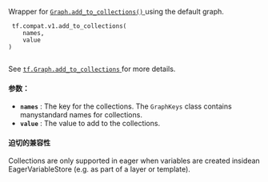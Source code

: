 Wrapper for [ `Graph.add_to_collections()` ](/api_docs/python/tf/Graph#add_to_collections) using the default graph.

```
 tf.compat.v1.add_to_collections(
    names,
    value
)
 
```

See [ `tf.Graph.add_to_collections` ](https://tensorflow.google.cn/api_docs/python/tf/Graph#add_to_collections)for more details.

#### 参数：
- **`names`** : The key for the collections. The  `GraphKeys`  class contains manystandard names for collections.
- **`value`** : The value to add to the collections.


#### 迫切的兼容性
Collections are only supported in eager when variables are created insidean EagerVariableStore (e.g. as part of a layer or template).

